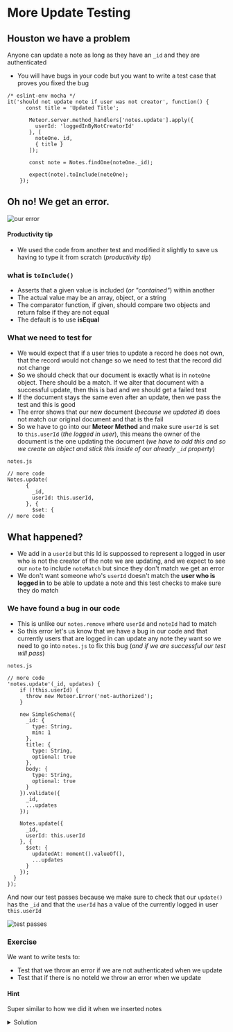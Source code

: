 # More Update Testing
## Houston we have a problem
Anyone can update a note as long as they have an `_id` and they are authenticated

* You will have bugs in your code but you want to write a test case that proves you fixed the bug

```
/* eslint-env mocha */
it('should not update note if user was not creator', function() {
      const title = 'Updated Title';

       Meteor.server.method_handlers['notes.update'].apply({
         userId: 'loggedInByNotCreatorId'
       }, [
         noteOne._id,
         { title }
       ]);

       const note = Notes.findOne(noteOne._id);

       expect(note).toInclude(noteOne);
    });
```

## Oh no! We get an error.

![our error](https://i.imgur.com/8KpkLd9.png)

#### Productivity tip
* We used the code from another test and modified it slightly to save us having to type it from scratch (_productivity tip_)

### what is `toInclude()`
* Asserts that a given value is included (_or "contained"_) within another
* The actual value may be an array, object, or a string
* The comparator function, if given, should compare two objects and return false if they are not equal
* The default is to use **isEqual**

### What we need to test for
* We would expect that if a user tries to update a record he does not own, that the record would not change so we need to test that the record did not change
* So we should check that our document is exactly what is in `noteOne` object. There should be a match. If we alter that document with a successful update, then this is bad and we should get a failed test
* If the document stays the same even after an update, then we pass the test and this is good
* The error shows that our new document (_because we updated it_) does not match our original document and that is the fail
* So we have to go into our **Meteor Method** and make sure `userId` is set to `this.userId` (_the logged in user_), this means the owner of the document is the one updating the document (_we have to add this and so we create an object and stick this inside of our already `_id` property_)

`notes.js`

```
// more code
Notes.update(
      {
        _id,
        userId: this.userId,
      }, {
        $set: {
// more code
```

## What happened?
* We add in a `userId` but this Id is suppossed to represent a logged in user who is not the creator of the note we are updating, and we expect to see our `note` to include `noteMatch` but since they don't match we get an error
* We don't want someone who's `userId` doesn't match the **user who is logged in** to be able to update a note and this test checks to make sure they do match

### We have found a bug in our code
* This is unlike our `notes.remove` where `userId` and `noteId` had to match
* So this error let's us know that we have a bug in our code and that currently users that are logged in can update any note they want so we need to go into `notes.js` to fix this bug (_and if we are successful our test will pass_)

`notes.js`

```
// more code
'notes.update'(_id, updates) {
    if (!this.userId) {
      throw new Meteor.Error('not-authorized');
    }

    new SimpleSchema({
      _id: {
        type: String,
        min: 1
      },
      title: {
        type: String,
        optional: true
      },
      body: {
        type: String,
        optional: true
      }
    }).validate({
      _id,
      ...updates
    });

    Notes.update({
      _id,
      userId: this.userId
    }, {
      $set: {
        updatedAt: moment().valueOf(),
        ...updates
      }
    });
  }
});
```

And now our test passes because we make sure to check that our `update()` has the `_id` and that the `userId` has a value of the currently logged in user `this.userId`

![test passes](https://i.imgur.com/SuKfrZy.png)

### Exercise
We want to write tests to:

* Test that we throw an error if we are not authenticated when we update
* Test that if there is no noteId we throw an error when we update

#### Hint
Super similar to how we did it when we inserted notes

<details>
  <summary>Solution</summary>
```
/* eslint-env mocha */
it('should not update note if unauthenticated', function() {
      expect(() => {
        Meteor.server.method_handlers['notes.update'].apply({}, [noteOne.userId]);
      }).toThrow();
    });

    it('should not update note if invalid _id', function() {
      expect(() => {
        Meteor.server.method_handlers['notes.update'].apply({ userId: noteOne.userId });
      }).toThrow();
    });

```

</details>
![All tests should be passing](https://i.imgur.com/vknGRot.png)

**note**
* `insert` has two tests
* `remove` has three tests
* `update` has five

You will find that `insert` is the easiest to test for where `update` will be the one you write the most tests for because it is the most complex
